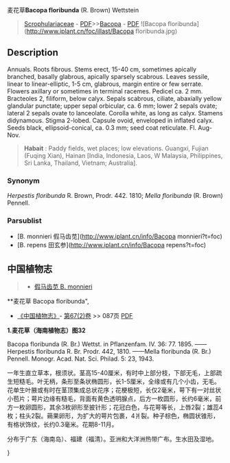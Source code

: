 麦花草**Bacopa floribunda** (R. Brown) Wettstein

> [Scrophulariaceae](http://www.iplant.cn/info/Scrophulariaceae?t=foc) - [PDF](http://www.iplant.cn/foc/pdf/Scrophulariaceae.pdf)>>[Bacopa](http://www.iplant.cn/info/Bacopa?t=foc) - [PDF](http://www.iplant.cn/foc/pdf/Bacopa.pdf)
![Bacopa floribunda](http://www.iplant.cn/foc/illast/Bacopa floribunda.jpg)

## Description

Annuals. Roots fibrous. Stems erect, 15-40 cm, sometimes apically branched, basally glabrous, apically sparsely scabrous. Leaves sessile, linear to linear-elliptic, 1-5 cm, glabrous, margin entire or few serrate. Flowers axillary or sometimes in terminal racemes. Pedicel ca. 2 mm. Bracteoles 2, filiform, below calyx. Sepals scabrous, ciliate, abaxially yellow glandular punctate; upper sepal orbicular, ca. 6 mm; lower 2 sepals ovate; lateral 2 sepals ovate to lanceolate. Corolla white, as long as calyx. Stamens didynamous. Stigma 2-lobed. Capsule ovoid, enveloped in inflated calyx. Seeds black, ellipsoid-conical, ca. 0.3 mm; seed coat reticulate. Fl. Aug-Nov.

> **Habait** : 
> Paddy fields, wet places; low elevations. Guangxi, Fujian (Fuqing Xian), Hainan [India, Indonesia, Laos, W Malaysia, Philippines, Sri Lanka, Thailand, Vietnam; Australia].

### Synonym
*Herpestis floribunda* R. Brown, Prodr. 442. 1810; *Mella floribunda* (R. Brown) Pennell.

### Parsublist

* [B.  monnieri  假马齿苋](http://www.iplant.cn/info/Bacopa monnieri?t=foc)
* [B.  repens  田玄参](http://www.iplant.cn/info/Bacopa repens?t=foc)

## 中国植物志

> * [假马齿苋  B.  monnieri](Bacopa-monnieri-假马齿苋.md)

**麦花草 Bacopa floribunda",

* [《中国植物志》](http://www.iplant.cn/frps)- [第67(2)卷](http://www.iplant.cn/frps/vol/67(2)) >> 087页 [PDF](http://www.iplant.cn/frps/pdf/67(2)/087.pdf)

**1.麦花草（海南植物志）图32**

Bacopa floribunda (R. Br.) Wettst. in Pflanzenfam. IV. 36: 77. 1895. ——Herpestis floribunda R. Br. Prodr. 442, 1810. ——Mella floribunda (R. Br.) Pennell. Monogr. Acad. Nat. Sci. Philad. 5: 23, 1943.

一年生直立草本，根须状。茎高15-40厘米，有时中上部分枝，下部无毛，上部疏生短糙毛。叶无柄，条形至条状椭圆形，长1-5厘米，全缘或有几个小齿，无毛。花单生叶腋或有时在茎顶集成总状花序；花梗极短，长仅2毫米，萼下有一对丝状小苞片；萼片边缘有糙毛，背面有黄色透明腺点，后方一枚圆形，长约6毫米，前方一枚卵圆形，其余3枚卵形至披针形；花冠白色，与花萼等长，上唇2裂；雄蕊4枚；柱头2裂。蒴果卵形，为扩大的萼片包裹，4爿裂。种子棕色，椭圆状锥形，有格状饰纹，长约0.3毫米。花期8-11月。

分布于广东（海南岛）、福建（福清）。亚洲和大洋洲热带广布。生水田及湿地。

}